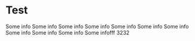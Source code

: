 # Test
Some info
Some info
Some info 
Some info
Some info
Some info
Some info
Some info
Some info
Some info
Some infofff
3232
